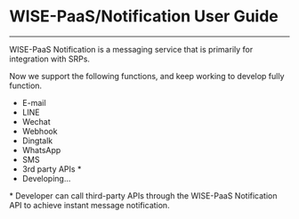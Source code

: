 # WISE-PaaS/Notification User Guide

---

WISE-PaaS Notification is a messaging service that is primarily for integration with SRPs.

Now we support the following functions, and keep working to develop fully function.

* E-mail
* LINE
* Wechat
* Webhook
* Dingtalk
* WhatsApp
* SMS
* 3rd party APIs \*
* Developing...

\* Developer can call third-party APIs through the WISE-PaaS Notification API to achieve instant message notification.


